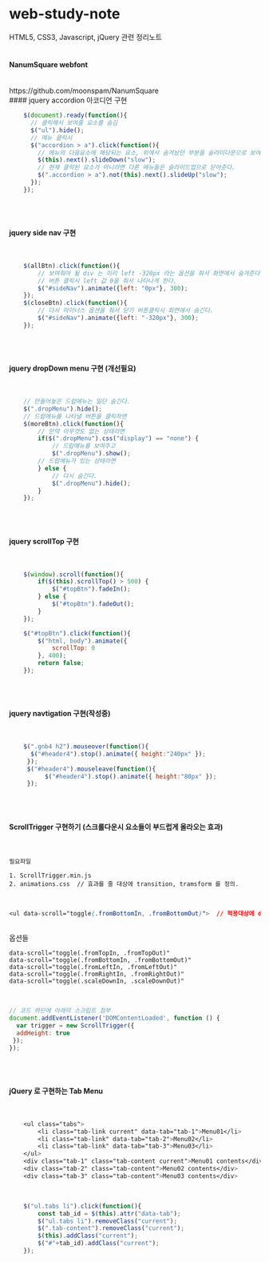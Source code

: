 # web-study-note
HTML5, CSS3, Javascript, jQuery 관련 정리노트
<br><br>
#### NanumSquare webfont
<br>
    https://github.com/moonspam/NanumSquare
<br>
#### jquery accordion 아코디언 구현
<br>

```javascript
    $(document).ready(function(){
      // 클릭해서 보여줄 요소를 숨김
      $("ul").hide();
      // 메뉴 클릭시 
      $("accordion > a").click(function(){
        // 메뉴의 다음요소에 해당되는 요소, 위에서 숨겨놨던 부분을 슬라이다운으로 보여준다.
        $(this).next().slideDown("slow");    
        // 현재 클릭된 요소가 아니라면 다른 메뉴들은 슬라이드업으로 닫아준다.
        $(".accordion > a").not(this).next().slideUp("slow");
      });
    });
```  

<br><br>
#### jquery side nav 구현
<br>

```javascript
    $(allBtn).click(function(){
        // 보여줘야 될 div 는 미리 left -320px 라는 옵션을 줘서 화면에서 숨겨준다.
        // 버튼 클릭시 left 값 0을 줘서 나타나게 한다.
        $("#sideNav").animate({left: "0px"}, 300);
    });
    $(closeBtn).click(function(){
        // 다시 마이너스 옵션을 줘서 닫기 버튼클릭시 화면에서 숨긴다.
        $("#sideNav").animate({left: "-320px"}, 300);
    });
```
<br><br>
#### jquery dropDown menu 구현 (개선필요)
<br>

```javascript
    // 만들어놓은 드랍메뉴는 일단 숨긴다.
    $(".dropMenu").hide();
    // 드랍메뉴를 나타낼 버튼을 클릭하면
    $(moreBtn).click(function(){
        // 만약 아무것도 없는 상태라면
        if($(".dropMenu").css("display") == "none") {
            // 드랍메뉴를 보여주고
            $(".dropMenu").show();
        // 드랍메뉴가 있는 상태라면
        } else {
            // 다시 숨긴다.
            $(".dropMenu").hide();
        }
    });
```
<br><br>
#### jquery scrollTop 구현
<br>

```javascript
    $(window).scroll(function(){
        if($(this).scrollTop() > 500) {
            $("#topBtn").fadeIn();
        } else {
            $("#topBtn").fadeOut();
        }
    });

    $("#topBtn").click(function(){
        $("html, body").animate({
            scrollTop: 0
        }, 400);
        return false;
    });
```
<br><br>
#### jquery navtigation 구현(작성중)
<br>

```javascript
    $(".gnb4 h2").mouseover(function(){
      $("#header4").stop().animate({ height:"240px" });
     });
     $("#header4").mouseleave(function(){
          $("#header4").stop().animate({ height:"80px" });
     }); 
```
<br><br>
#### ScrollTrigger 구현하기 (스크롤다운시 요소들이 부드럽게 올라오는 효과)
<br>

    필요파일
    
    1. ScrollTrigger.min.js
    2. animations.css  // 효과를 줄 대상에 transition, tramsform 를 정의.
<br>    

```css
<ul data-scroll="toggle(.fromBottomIn, .fromBottomOut)">  // 적용대상에 data-scroll 를 넣는다.
```
<br>
    옵션들
    
    data-scroll="toggle(.fromTopIn, .fromTopOut)"
    data-scroll="toggle(.fromBottomIn, .fromBottomOut)"
    data-scroll="toggle(.fromLeftIn, .fromLeftOut)"
    data-scroll="toggle(.fromRightIn, .fromRightOut)"
    data-scroll="toggle(.scaleDownIn, .scaleDownOut)"
    
<br>

```javascript
// 코드 하단에 아래의 스크립트 첨부
document.addEventListener('DOMContentLoaded', function () {
  var trigger = new ScrollTrigger({
  addHeight: true
 });
});
```
<br><br>
#### jQuery 로 구현하는 Tab Menu
<br>

```css
    <ul class="tabs">
        <li class="tab-link current" data-tab="tab-1">Menu01</li>
        <li class="tab-link" data-tab="tab-2">Menu02</li>
        <li class="tab-link" data-tab="tab-3">Menu03</li>
    </ul>
    <div class="tab-1" class="tab-content current">Menu01 contents</div>
    <div class="tab-2" class="tab-content">Menu02 contents</div>
    <div class="tab-3" class="tab-content">Menu03 contents</div>
```

<br>

```javascript
    $("ul.tabs li").click(function(){
        const tab_id = $(this).attr("data-tab");
        $("ul.tabs li").removeClass("current");
        $(".tab-content").removeClass("current");
        $(this).addClass("current");
        $("#"+tab_id).addClass("current");
    });
```

<br>


